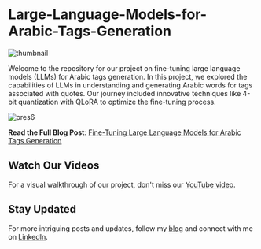 # Large-Language-Models-for-Arabic-Tags-Generation

![thumbnail](https://github.com/BoulahiaAhmed/Large-Language-Models-for-Arabic-Tags-Generation/assets/45523231/bc616ec0-d86d-4d29-88f1-02fb7076274d)




Welcome to the repository for our project on fine-tuning large language models (LLMs) for Arabic tags generation. 
In this project, we explored the capabilities of LLMs in understanding and generating Arabic words for tags associated with quotes. Our journey included innovative techniques like 4-bit quantization with QLoRA to optimize the fine-tuning process. 




![pres6](https://github.com/BoulahiaAhmed/Large-Language-Models-for-Arabic-Tags-Generation/assets/45523231/bcf56861-4bc6-4a72-9fe3-b7ae11620595)

**Read the Full Blog Post**: [Fine-Tuning Large Language Models for Arabic Tags Generation](https://lncwithahmed.blogspot.com/2023/09/fine-tuning-large-language-models-for.html)


## Watch Our Videos

For a visual walkthrough of our project, don't miss our [YouTube video](https://youtu.be/tjWs1gkMfi0?si=2CXS0k3qXzshzT3O).

## Stay Updated

For more intriguing posts and updates, follow my [blog](https://lncwithahmed.blogspot.com) and connect with me on [LinkedIn](https://www.linkedin.com/in/ahmed-boulahia/). 

